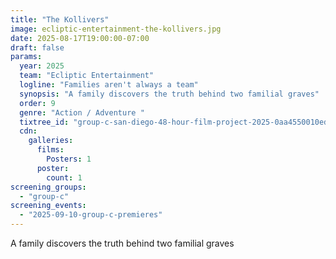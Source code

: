 ```yaml
---
title: "The Kollivers"
image: ecliptic-entertainment-the-kollivers.jpg
date: 2025-08-17T19:00:00-07:00
draft: false
params:
  year: 2025
  team: "Ecliptic Entertainment"
  logline: "Families aren't always a team"
  synopsis: "A family discovers the truth behind two familial graves"
  order: 9
  genre: "Action / Adventure "
  tixtree_id: "group-c-san-diego-48-hour-film-project-2025-0aa4550010ed"
  cdn:
    galleries:
      films:
        Posters: 1
      poster:
        count: 1
screening_groups:
  - "group-c"
screening_events:
  - "2025-09-10-group-c-premieres"
---
```


A family discovers the truth behind two familial graves
